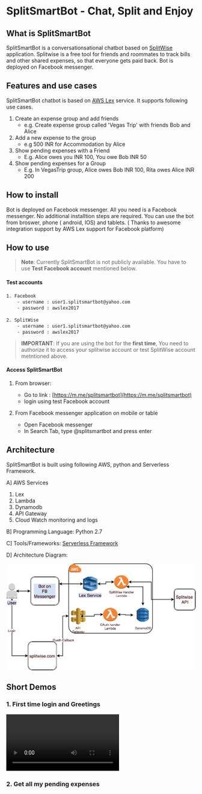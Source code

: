 # SplitSmartBot - Chat, Split and Enjoy

## What is SplitSmartBot
SplitSmartBot is a conversationsational chatbot based on [SplitWise](https://www.splitwise.com/) application. Splitwise is a free tool for friends and roommates to track bills and other shared expenses, so that everyone gets paid back. Bot is deployed on Facebook messenger.

## Features and use cases
SplitSmartBot chatbot is based on [AWS Lex](https://aws.amazon.com/lex) service. It supports following use cases.

1. Create an expense group and add friends
    - e.g. Create expense group called 'Vegas Trip' with friends Bob and Alice
2. Add a new expense to the  group
    - e.g 500 INR for Accommodation by Alice
3. Show pending expenses with a Friend
    - E.g. Alice owes you INR 100,  You owe Bob INR 50
4. Show pending expenses for a Group
    - E.g. In VegasTrip group,  Alice owes Bob INR 100, Rita owes Alice INR 200


## How to install

Bot is deployed on Facebook messenger. All you need is a Facebook messenger. No additional installtion steps are required.
You can use the bot from broswer, phone ( android, IOS) and tablets. ( Thanks to awesome integration support by AWS Lex support for Facebook platform)

## How to use

> **Note**: Currently SplitSmartBot is not publicly available. You have to use **Test Facebook account** mentioned below.

#### Test accounts
```
1. Facebook
    - username : user1.splitsmartbot@yahoo.com
    - password : awslex2017

2. SplitWise
    - username : user1.splitsmartbot@yahoo.com
    - password : awslex2017
```

> **IMPORTANT**:  If you are using the bot for the **first time**, You need to authorize it to access your splitwise account or test SplitWise account metntioned above.

#### Access SplitSmartBot

1. From browser:
    - Go to link : [https://m.me/splitsmartbot](https://m.me/splitsmartbot)
    - login using test Facebook account

2. From Facebook messenger application on mobile or table
    - Open Facebook messenger
    - In Search Tab,  type @splitsmartbot and press enter


## Architecture

SplitSmartBot is built using following AWS, python and Serverless Framework.

A] AWS Services
   1. Lex
   2. Lambda
   3. Dynamodb
   4. API Gateway
   5. Cloud Watch monitoring and logs

B] Programming Language:  Python 2.7

C] Tools/Frameworks: [Serverless Framework](https://serverless.com/)

D] Architecture Diagram:

![splitbot architecture](/demo/splitsmart-diag.png)


## Short Demos

### 1. First time login and Greetings

![](https://s3.amazonaws.com/splitsmartbot-2017/get-expenses.mov)

### 2. Get all my pending expenses
